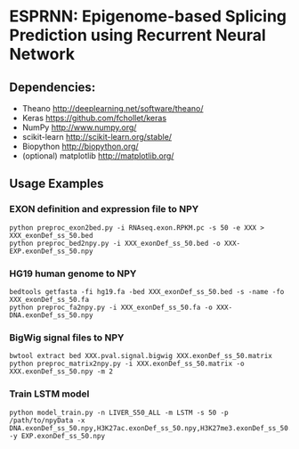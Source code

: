# ESPRNN: Epigenome-based Splicing Prediction using Recurrent Neural Network

## Dependencies:
* Theano http://deeplearning.net/software/theano/
* Keras https://github.com/fchollet/keras
* NumPy http://www.numpy.org/
* scikit-learn http://scikit-learn.org/stable/
* Biopython http://biopython.org/
* (optional) matplotlib http://matplotlib.org/

## Usage Examples

### EXON definition and expression file to NPY
```
python preproc_exon2bed.py -i RNAseq.exon.RPKM.pc -s 50 -e XXX > XXX_exonDef_ss_50.bed
python preproc_bed2npy.py -i XXX_exonDef_ss_50.bed -o XXX-EXP.exonDef_ss_50.npy
```

### HG19 human genome to NPY
```
bedtools getfasta -fi hg19.fa -bed XXX_exonDef_ss_50.bed -s -name -fo XXX_exonDef_ss_50.fa
python preproc_fa2npy.py -i XXX_exonDef_ss_50.fa -o XXX-DNA.exonDef_ss_50.npy
```

### BigWig signal files to NPY
```
bwtool extract bed XXX.pval.signal.bigwig XXX.exonDef_ss_50.matrix
python preproc_matrix2npy.py -i XXX.exonDef_ss_50.matrix -o XXX.exonDef_ss_50.npy -m 2
```

### Train LSTM model
```
python model_train.py -n LIVER_S50_ALL -m LSTM -s 50 -p /path/to/npyData -x DNA.exonDef_ss_50.npy,H3K27ac.exonDef_ss_50.npy,H3K27me3.exonDef_ss_50.npy,H3K36me3.exonDef_ss_50.npy,H3K4me1.exonDef_ss_50.npy,H3K4me3.exonDef_ss_50.npy,H3K9ac.exonDef_ss_50.npy,H3K9me3.exonDef_ss_50.npy,Methylation.exonDef_ss_50.npy -y EXP.exonDef_ss_50.npy
```
